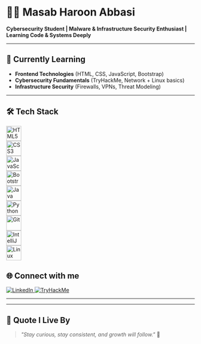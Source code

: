 # 👨‍💻 Masab Haroon Abbasi

**Cybersecurity Student | Malware & Infrastructure Security Enthusiast | Learning Code & Systems Deeply**

---
## 🚀 Currently Learning

- **Frontend Technologies** (HTML, CSS, JavaScript, Bootstrap)
- **Cybersecurity Fundamentals** (TryHackMe, Network + Linux basics)
- **Infrastructure Security** (Firewalls, VPNs, Threat Modeling)

---

## 🛠 Tech Stack
<p align="left">
  <img style="display: block;" src="https://cdn.jsdelivr.net/gh/devicons/devicon/icons/html5/html5-original.svg" alt="HTML5" width="40" height="40"/>
  <img style="display: block;" src="https://cdn.jsdelivr.net/gh/devicons/devicon/icons/css3/css3-original.svg" alt="CSS3" width="40" height="40"/>
  <img style="display: block;" src="https://cdn.jsdelivr.net/gh/devicons/devicon/icons/javascript/javascript-original.svg" alt="JavaScript" width="40" height="40"/>
  <img style="display: block;" src="https://cdn.jsdelivr.net/gh/devicons/devicon/icons/bootstrap/bootstrap-original.svg" alt="Bootstrap" width="40" height="40"/>
  <img style="display: block;" src="https://cdn.jsdelivr.net/gh/devicons/devicon/icons/java/java-original.svg" alt="Java" width="40" height="40"/>
  <img style="display: block;" src="https://cdn.jsdelivr.net/gh/devicons/devicon/icons/python/python-original.svg" alt="Python" width="40" height="40"/>
  <img style="display: block;" src="https://cdn.jsdelivr.net/gh/devicons/devicon/icons/git/git-original.svg" alt="Git" width="40" height="40"/>
  <img style="display: block;" src="https://cdn.jsdelivr.net/gh/devicons/devicon/icons/intellij/intellij-original.svg" alt="IntelliJ" width="40" height="40"/>
  <img style="display: block;" src="https://cdn.jsdelivr.net/gh/devicons/devicon/icons/linux/linux-original.svg" alt="Linux" width="40" height="40"/>
</p>

## 🌐 Connect with me

<p align="left">
  <a href="https://www.linkedin.com/in/masab-haroon-abbasi-91808b361" target="_blank">
    <img alt="LinkedIn" src="https://img.shields.io/badge/LinkedIn-blue?logo=linkedin&style=for-the-badge" />
  </a>
  <a href="https://tryhackme.com/p/Masab" target="_blank">
    <img alt="TryHackMe" src="https://img.shields.io/badge/TryHackMe-red?logo=tryhackme&logoColor=white&style=for-the-badge" />
  </a>
</p>

---
---

## 🧠 Quote I Live By

> _"Stay curious, stay consistent, and growth will follow."_ 🌱

